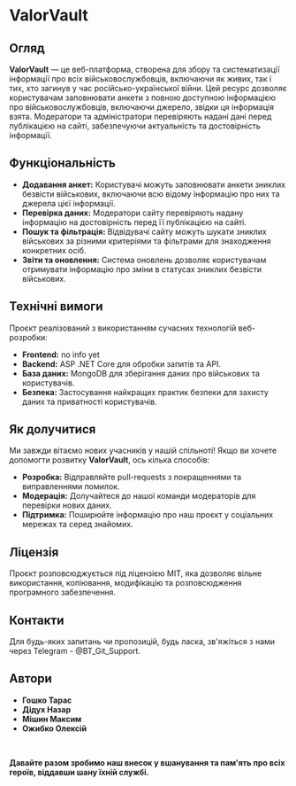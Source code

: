 # ValorVault

## Огляд
**ValorVault** — це веб-платформа, створена для збору та систематизації інформації про всіх військовослужбовців, включаючи як живих, так і тих, хто загинув у час російсько-української війни. Цей ресурс дозволяє користувачам заповнювати анкети з повною доступною інформацією про військовослужбовців, включаючи джерело, звідки ця інформація взята. Модератори та адміністратори перевіряють надані дані перед публікацією на сайті, забезпечуючи актуальність та достовірність інформації.

## Функціональність
- **Додавання анкет:** Користувачі можуть заповнювати анкети зниклих безвісти військових, включаючи всю відому інформацію про них та джерела цієї інформації.
- **Перевірка даних:** Модератори сайту перевіряють надану інформацію на достовірність перед її публікацією на сайті.
- **Пошук та фільтрація:** Відвідувачі сайту можуть шукати зниклих військових за різними критеріями та фільтрами для знаходження конкретних осіб.
- **Звіти та оновлення:** Система оновлень дозволяє користувачам отримувати інформацію про зміни в статусах зниклих безвісти військових.

## Технічні вимоги
Проєкт реалізований з використанням сучасних технологій веб-розробки:
- **Frontend:** no info yet
- **Backend:** ASP .NET Core  для обробки запитів та API.
- **База даних:** MongoDB для зберігання даних про військових та користувачів.
- **Безпека:** Застосування найкращих практик безпеки для захисту даних та приватності користувачів.

## Як долучитися
Ми завжди вітаємо нових учасників у нашій спільноті! Якщо ви хочете допомогти розвитку **ValorVault**, ось кілька способів:
- **Розробка:** Відправляйте pull-requests з покращеннями та виправленнями помилок.
- **Модерація:** Долучайтеся до нашої команди модераторів для перевірки нових даних.
- **Підтримка:** Поширюйте інформацію про наш проєкт у соціальних мережах та серед знайомих.

## Ліцензія
Проєкт розповсюджується під ліцензією MIT, яка дозволяє вільне використання, копіювання, модифікацію та розповсюдження програмного забезпечення.


## Контакти
Для будь-яких запитань чи пропозицій, будь ласка, зв'яжіться з нами через Telegram - @BT_Git_Support.

## Автори

- **Гошко Тарас**
- **Дідух Назар** 
- **Мішин Максим**
- **Ожибко Олексій**

‎ 

**Давайте разом зробимо наш внесок у вшанування та пам'ять про всіх героїв, віддавши шану їхній службі.**

